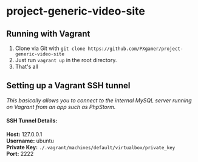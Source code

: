 # project-generic-video-site

## Running with Vagrant
1. Clone via Git with `git clone https://github.com/PXgamer/project-generic-video-site`
2. Just run `vagrant up` in the root directory.
3. That's all

## Setting up a Vagrant SSH tunnel
_This basically allows you to connect to the internal MySQL server running on Vagrant from an app such as PhpStorm._

#### SSH Tunnel Details:
**Host:** 127.0.0.1  
**Username:** ubuntu  
**Private Key:** `./.vagrant/machines/default/virtualbox/private_key`  
**Port:** 2222